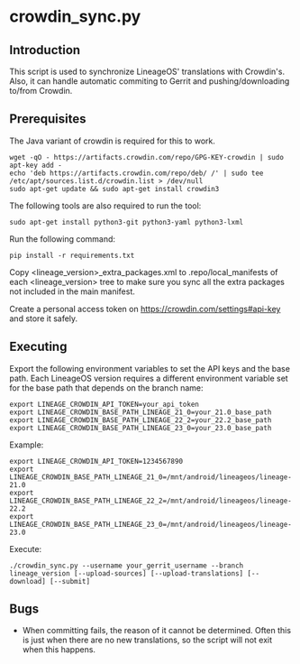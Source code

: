 crowdin_sync.py
==================

Introduction
------------
This script is used to synchronize LineageOS' translations with Crowdin's. Also, it can handle
automatic commiting to Gerrit and pushing/downloading to/from Crowdin.

Prerequisites
-------------
The Java variant of crowdin is required for this to work.

    wget -qO - https://artifacts.crowdin.com/repo/GPG-KEY-crowdin | sudo apt-key add -
    echo 'deb https://artifacts.crowdin.com/repo/deb/ /' | sudo tee /etc/apt/sources.list.d/crowdin.list > /dev/null
    sudo apt-get update && sudo apt-get install crowdin3

The following tools are also required to run the tool:

    sudo apt-get install python3-git python3-yaml python3-lxml

Run the following command:

    pip install -r requirements.txt

Copy <lineage_version>_extra_packages.xml to .repo/local_manifests of each <lineage_version> tree
to make sure you sync all the extra packages not included in the main manifest.

Create a personal access token on https://crowdin.com/settings#api-key and store it safely.

Executing
---------
Export the following environment variables to set the API keys and the base path.
Each LineageOS version requires a different environment variable set for the base path that depends on the branch name:

    export LINEAGE_CROWDIN_API_TOKEN=your_api_token
    export LINEAGE_CROWDIN_BASE_PATH_LINEAGE_21_0=your_21.0_base_path
    export LINEAGE_CROWDIN_BASE_PATH_LINEAGE_22_2=your_22.2_base_path
    export LINEAGE_CROWDIN_BASE_PATH_LINEAGE_23_0=your_23.0_base_path

Example:

    export LINEAGE_CROWDIN_API_TOKEN=1234567890
    export LINEAGE_CROWDIN_BASE_PATH_LINEAGE_21_0=/mnt/android/lineageos/lineage-21.0
    export LINEAGE_CROWDIN_BASE_PATH_LINEAGE_22_2=/mnt/android/lineageos/lineage-22.2
    export LINEAGE_CROWDIN_BASE_PATH_LINEAGE_23_0=/mnt/android/lineageos/lineage-23.0

Execute:

    ./crowdin_sync.py --username your_gerrit_username --branch lineage_version [--upload-sources] [--upload-translations] [--download] [--submit]

Bugs
----
 - When committing fails, the reason of it cannot be determined. Often this is just when there
   are no new translations, so the script will not exit when this happens.
